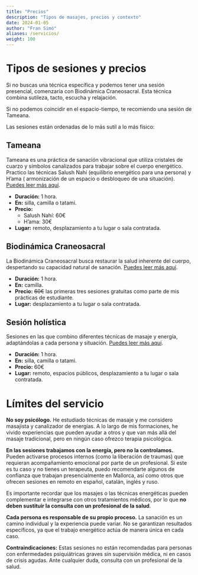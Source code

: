 ```yaml
---
title: "Precios"
description: "Tipos de masajes, precios y contexto"
date: 2024-01-05
author: "Fran Simó"
aliases: /servicios/
weight: 100
---
```


# Tipos de sesiones y precios

Si no buscas una técnica específica y podemos tener una sesión presencial, comenzaría con Biodinámica Craneosacral. Esta
técnica combina sutileza, tacto, escucha y relajación.

Si no podemos coincidir en el espacio-tiempo, te recomiendo una sesión de Tameana.

Las sesiones están ordenadas de lo más sutil a lo más físico:

## Tameana

Tameana es una práctica de sanación vibracional que utiliza cristales de cuarzo y símbolos canalizados para trabajar
sobre el cuerpo energético. Practico las técnicas Salush Nahí (equilibrio energético para una persona) y H’ama (
armonización de un espacio o desbloqueo de una situación). [Puedes leer más aquí](tameana.md).

- **Duración:** 1 hora.
- **En:** silla, camilla o tatami.
- **Precio:**
    - Salush Nahí: 60€
    - H’ama: 30€
- **Lugar:** remoto, desplazamiento a tu lugar o sala contratada.

## Biodinámica Craneosacral

La Biodinámica Craneosacral busca restaurar la salud inherente del cuerpo, despertando su capacidad natural de
sanación. [Puedes leer más aquí](biodinamica_craneosacral.md).

- **Duración:** 1 hora.
- **En:** camilla.
- **Precio:** ~~60€~~ las primeras tres sesiones gratuitas como parte de mis prácticas de estudiante.
- **Lugar:** desplazamiento a tu lugar o sala contratada.

## Sesión holística

Sesiones en las que combino diferentes técnicas de masaje y energía, adaptándolas a cada persona y
situación. [Puedes leer más aquí](masaje_holistico.md).

- **Duración:** 1 hora.
- **En:** silla, camilla o tatami.
- **Precio:** 60€
- **Lugar:** remoto, espacios públicos, desplazamiento a tu lugar o sala contratada.


# Límites del servicio  

**No soy psicólogo.** He estudiado técnicas de masaje y me considero masajista y canalizador de energías. A lo largo de mis formaciones, he vivido experiencias que pueden ayudar a otros y que van más allá del masaje tradicional, pero en ningún caso ofrezco terapia psicológica.  

**En las sesiones trabajamos con la energía, pero no la controlamos.** Pueden activarse procesos internos (como la liberación de traumas) que requieran acompañamiento emocional por parte de un profesional. Si este es tu caso y no tienes un terapeuta, puedo recomendarte algunos de confianza que trabajan presencialmente en Mallorca, así como otros que ofrecen sesiones en remoto en español, catalán, inglés y ruso.  

Es importante recordar que los masajes o las técnicas energéticas pueden complementar e integrarse con otros tratamientos médicos, por lo que **no deben sustituir la consulta con un profesional de la salud**.  

**Cada persona es responsable de su propio proceso.** La sanación es un camino individual y la experiencia puede variar. No se garantizan resultados específicos, ya que el trabajo energético actúa de manera única en cada caso.  

**Contraindicaciones:** Estas sesiones no están recomendadas para personas con enfermedades psiquiátricas graves sin supervisión médica, ni en casos de crisis agudas. Ante cualquier duda, consulta con un profesional de la salud.  
